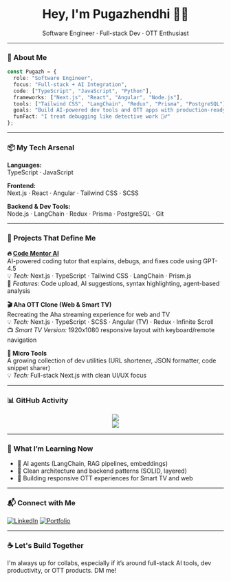 <!-- GitHub Profile README for pugazhendhi99 -->

<h1 align="center">Hey, I'm Pugazhendhi 👨‍💻</h1>
<p align="center">
  Software Engineer · Full-stack Dev  · OTT Enthusiast
</p>

---

### 🚀 About Me

```ts
const Pugazh = {
  role: "Software Engineer",
  focus: "Full-stack + AI Integration",
  code: ["TypeScript", "JavaScript", "Python"],
  frameworks: ["Next.js", "React", "Angular", "Node.js"],
  tools: ["Tailwind CSS", "LangChain", "Redux", "Prisma", "PostgreSQL"],
  goals: "Build AI-powered dev tools and OTT apps with production-ready design",
  funFact: "I treat debugging like detective work 🕵️‍♂️"
};
```

---

### 📦 My Tech Arsenal

**Languages:**  
TypeScript · JavaScript 

**Frontend:**  
Next.js · React · Angular · Tailwind CSS · SCSS

**Backend & Dev Tools:**  
Node.js · LangChain · Redux · Prisma · PostgreSQL · Git

---

### 🧠 Projects That Define Me

**🔥 [Code Mentor AI](https://github.com/pugazhendhi99/Code-Mentor-AI.git)**  
AI-powered coding tutor that explains, debugs, and fixes code using GPT-4.5  
💡 _Tech:_ Next.js · TypeScript · Tailwind CSS · LangChain · Prism.js  
📁 _Features:_ Code upload, AI suggestions, syntax highlighting, agent-based analysis

**🎬 Aha OTT Clone (Web & Smart TV)**  
Recreating the Aha streaming experience for web and TV  
💡 _Tech:_ Next.js · TypeScript · SCSS · Angular (TV) · Redux · Infinite Scroll  
📺 _Smart TV Version:_ 1920x1080 responsive layout with keyboard/remote navigation

**🧪 Micro Tools**  
A growing collection of dev utilities (URL shortener, JSON formatter, code snippet sharer)  
💡 _Tech:_ Full-stack Next.js with clean UI/UX focus

---

### 📊 GitHub Activity

<p align="center">
  <img src="https://github-readme-streak-stats.herokuapp.com/?user=pugazhendhi99&theme=react&hide_border=true" /><br />
  <img src="https://github-readme-stats.vercel.app/api/top-langs/?username=pugazhendhi99&layout=compact&theme=react&hide_border=true" />
</p>

---

### 🌱 What I’m Learning Now

- 🧠 AI agents (LangChain, RAG pipelines, embeddings)
- 🧼 Clean architecture and backend patterns (SOLID, layered)
- 📲 Building responsive OTT experiences for Smart TV and web

---

### 📬 Connect with Me

[![LinkedIn](https://img.shields.io/badge/-LinkedIn-blue?logo=linkedin&style=flat)](www.linkedin.com/in/pugazhendhi-nallathambi-793679308)
[![Portfolio](https://img.shields.io/badge/-Portfolio-black?style=flat&logo=github)]([https://your-portfolio.com](https://pugazhendhi.netlify.app/))
<!-- [![Email](https://img.shields.io/badge/-Email-c14438?style=flat&logo=gmail&logoColor=white)](mailto:your.email@example.com) -->

---

### ☕ Let's Build Together

I'm always up for collabs, especially if it’s around full-stack AI tools, dev productivity, or OTT products. DM me!
